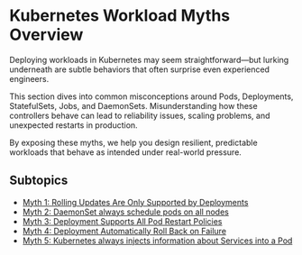 # Kubernetes Workload Myths Overview

Deploying workloads in Kubernetes may seem straightforward—but lurking underneath are subtle behaviors that often surprise even experienced engineers.

This section dives into common misconceptions around Pods, Deployments, StatefulSets, Jobs, and DaemonSets. Misunderstanding how these controllers behave can lead to reliability issues, scaling problems, and unexpected restarts in production.

By exposing these myths, we help you design resilient, predictable workloads that behave as intended under real-world pressure.

## Subtopics

- [Myth 1: Rolling Updates Are Only Supported by Deployments](Myth1_Rolling_Updates_Are_Only_Supported_by_Deployments.md)  
- [Myth 2: DaemonSet always schedule pods on all nodes](Myth2_DaemonSet_always_schedule_pods_on_all_nodes.md)  
- [Myth 3: Deployment Supports All Pod Restart Policies](Myth3_Deployment_Supports_All_Pod_Restart_Policies.md)
- [Myth 4: Deployment Automatically Roll Back on Failure](Myth4_Deployments_Automatically_Roll_Back_on_Failure.md)
- [Myth 5: Kubernetes always injects information about Services into a Pod](Myth5_K8s_Injects_Svc_Info_Into_A_Pods_Env_Var.md) 
